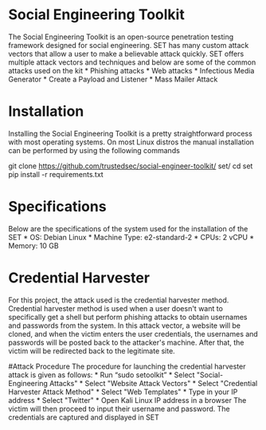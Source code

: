 # Social Engineering Toolkit 
The Social Engineering Toolkit is an open-source penetration testing framework designed for social engineering. SET has many custom attack vectors that allow a user to make a believable attack quickly. SET offers multiple attack vectors and techniques and below are some of the common attacks used on the kit
    * Phishing attacks
    * Web attacks
    * Infectious Media Generator
    * Create a Payload and Listener
    * Mass Mailer Attack
    
 # Installation
Installing the Social Engineering Toolkit is a pretty straightforward process with most operating systems. On most Linux distros the manual installation can be performed by using the following commands

git clone https://github.com/trustedsec/social-engineer-toolkit/ set/
cd set
pip install -r requirements.txt

# Specifications
Below are the specifications of the system used for the installation of the SET
    * OS: Debian Linux
    * Machine Type: e2-standard-2
    * CPUs: 2 vCPU
    * Memory: 10 GB
    
# Credential Harvester
For this project, the attack used is the credential harvester method. Credential harvester method is used when a user doesn't want to specifically get a shell but perform phishing attacks to obtain usernames and passwords from the system. In this attack vector, a website will be cloned, and when the victim enters the user credentials, the usernames and passwords will be posted back to the attacker's machine. After that, the victim will be redirected back to the legitimate site.

#Attack Procedure
The procedure for launching the credential harvester attack is given as follows:
    * Run “sudo setoolkit”
    * Select "Social-Engineering Attacks"
    * Select "Website Attack Vectors"
    * Select "Credential Harvester Attack Method"
    * Select "Web Templates"
    * Type in your IP address
    * Select "Twitter"
    * Open Kali Linux IP address in a browser
The victim will then proceed to input their username and password. The credentials are captured and displayed in SET
